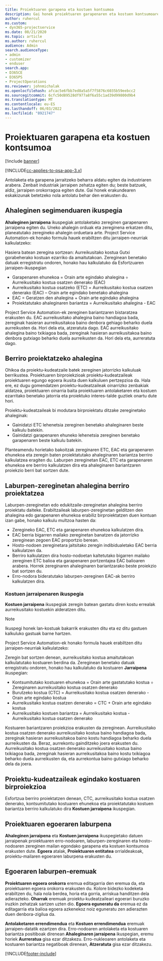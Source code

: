 ```yaml
---
title: Proiektuaren garapena eta kostuen kontsumoa
description: Gai honek proiektuaren garapenaren eta kostuen kontsumoaren jarraipena egiteari buruzko informazioa ematen du.
author: ruhercul
ms.custom:
- dyn365-projectservice
ms.date: 08/21/2020
ms.topic: article
ms.author: ruhercul
audience: Admin
search.audienceType:
- admin
- customizer
- enduser
search.app:
- D365CE
- D365PS
- ProjectOperations
ms.reviewer: johnmichalak
ms.openlocfilehash: afcac5e6fbb7ed8a5a5f7f5876c6035b59eebcc2
ms.sourcegitcommit: 6cfc50d89528df977a8f6a55c1ad39d99800d9b4
ms.translationtype: MT
ms.contentlocale: eu-ES
ms.lasthandoff: 06/03/2022
ms.locfileid: "8921747"
---
```

# <a name="project-progress-and-cost-consumption"></a>Proiektuaren garapena eta kostuen kontsumoa

[!include [banner](../includes/psa-now-project-operations.md)]

[!INCLUDE[cc-applies-to-psa-app-3.x](../includes/cc-applies-to-psa-app-3x.md)]

Antolaketa eta garapena jarraitzeko beharra aldatu egiten da industriaren arabera. Zenbait industriak jarraipen zehatza egiten du; beste batzuek, aldiz, jarraipen orokorragoa egiten dute. Gai honek erakundearen eskakizunak betetzeko nola antolatu behar den erakusten du.

## <a name="effort-tracking-view"></a>Ahaleginen segimenduaren ikuspegia

**Ahaleginen jarraipena** ikuspegiak antolaketako zereginen garapenaren jarraipena egiten du. Uneko ahalegin orduak eta zereginena erkatzen ditu, planeatutako zeregineko ahalegin orduetara arte. Project Service Automation-ek honako formula hauek erabiltzen ditu jarraipen-neurriak kalkulatzeko:

Hasiera batean zeregina sortzean: Aurreikusitako kostua Gutxi gorabeherako kostuan ezarriko da amaitutakoan. Zereginean benetako datuak erregistratu ondoren, honako hau kalkulatuko da Esfortzuaren jarraipen-ikuspegian

- Garapenaren ehunekoa = Orain arte egindako ahalegina ÷ Aurreikusitako kostua osatzen denerako (EAC) 
- Aurreikusitako kostua osatzeko (ETC) = Aurreikusitako kostua osatzen denerako (EAC) – Orain arte egindako benetako ahalegina 
- EAC = Geratzen den ahalegina + Orain arte egindako ahalegina 
- Proiektatutako ahaleginaren bariantza = Aurreikusitako ahalegina - EAC

Project Service Automation-ek zereginen bariantzaren bistaratzea erakusten du. EAC aurreikusitako ahalegina baino handiagoa bada, zereginak hasieran aurreikusitakoa baino denbora gehiago beharko duela aurreikusten da. Hori dela eta, atzeratuta dago. EAC aurreikusitako ahalegina baino txikiagoa bada, zereginak hasieran aurreikusitakoa baino denbora gutxiago beharko duela aurreikusten da. Hori dela eta, aurreratuta dago.

## <a name="reprojecting-effort"></a>Berriro proiektatzeko ahalegina

Ohikoa da proiektu-kudeatzaile batek zereginen jatorrizko kalkuluak berrikustea. Proiektuaren birproiekzioak proiektu-kudeatzaileak proiektuaren egungo egoera ikusita duen kalkuluen pertzepzioa da. Hala ere, ez dugu gomendatzen proiektu-kudeatzaileak oinarrizko zenbakiak aldatzea, proiektuaren oinarria baita proiektuaren antolaketaren eta kostuen ezarritako benetako jatorria eta proiektuko interes-talde guztiek onartu dute hori.

Proiektu-kudeatzaileak bi modutara birproiektatu ditzake zereginetako ahaleginak:

- Gainidatzi ETC lehenetsia zereginen benetako ahaleginaren beste kalkulu batekin. 
- Gainidatzi garapenaren ehuneko lehenetsia zereginen benetako garapenaren beste kalkulu batekin.

Planteamendu horietako bakoitzak zereginaren ETC, EAC eta garapenaren ehunekoa eta zeregin baten proiektatutako ahaleginaren bariantza berriro kalkulatzea eragiten du. Laburpen zereginetan EAC, ETC eta garapenaren ehunekoa ere berriro kalkulatzen dira eta ahaleginaren bariantzaren proiekzio berri bat sortzen dute.

## <a name="reprojection-of-effort-on-summary-tasks"></a>Laburpen-zereginetan ahalegina berriro proiektatzea

Laburpen-zereginetan edo edukitzaile-zereginetan ahalegina berriro proiektatu daiteke. Erabiltzaileak laburpen-zereginetan gelditzen den ahalegina edo garapenaren ehunekoa erabiliz birproiektatzen duen kontuan izan gabe, honako kalkulu multzoa hasten da:

- Zeregineko EAC, ETC eta garapenaren ehunekoa kalkulatzen dira.
- EAC berria bigarren mailako zereginetan banatzen da jatorrizko zereginean zegoen EAC proportzio berean.
- Hosto-nodoen zereginetara jaitsitako zeregin indibidualetako EAC berria kalkulatzen da. 
- Berriro kalkulatzen dira hosto-nodoetan kaltetutako bigarren mailako zereginen ETC balioa eta garapenaren portzentajea EAC balioaren arabera. Horrek zereginaren ahaleginaren bariantzarako beste proiekzio bat sortzen du. 
- Erro-nodora bideratutako laburpen-zereginen EAC-ak berriro kalkulatzen dira.

### <a name="cost-tracking-view"></a>Kostuen jarraipenaren ikuspegia 

**Kostuen jarraipena** ikuspegiak zeregin batean gastatu diren kostu errealak aurreikusitako kostuekin alderatzen ditu. 

> [!NOTE]
> Ikuspegi honek lan-kostuak bakarrik erakusten ditu eta ez ditu gastuen kalkuluko gastuak barne hartzen. 

Project Service Automation-ek honako formula hauek erabiltzen ditu jarraipen-neurriak kalkulatzeko:

Zeregin bat sortzen denean, aurreikusitako kostua amaitutakoan kalkulatutako kostuaren berdina da. Zereginean benetako datuak erregistratu ondoren, honako hau kalkulatuko da kostuaren **Jarraipena** ikuspegian:

 - Kontsumitutako kostuaren ehunekoa = Orain arte gastatutako kostua ÷ Zereginaren aurreikusitako kostua osatzen denerako
 - Burutzeko kostua (CTC) = Aurreikusitako kostua osatzen denerako - Orain arte egindako kostua
 - Aurreikusitako kostua osatzen denerako = CTC + Orain arte egindako kostua
 - Aurreikusitako kostuen bariantza = Aurreikusitako kostua - Aurreikusitako kostua osatzen denerako

Kostuaren bariantzaren proiekzioa erakusten da zereginean. Aurreikusitako kostua osatzen denerako aurreikusitako kostua baino handiagoa bada, zereginak hasieran aurreikusitakoa baino kostu handiagoa beharko duela aurreikusten da. Beraz, aurrekontu gainditzeko joera erakusten du. Aurreikusitako kostua osatzen denerako aurreikusitako kostua baino txikiagoa bada, zereginak hasieran aurreikusitakoa baino kostu txikiagoa beharko duela aurreikusten da, eta aurrekontua baino gutxiago beharko dela da joera.

## <a name="project-managers-reprojection-of-cost"></a>Proiektu-kudeatzaileak egindako kostuaren birproiekzioa

Esfortzua berriro proiektatzen denean, CTC, aurreikusitako kostua osatzen denerako, kontsumitutako kostuaren ehunekoa eta proiektatutako kostuen bariantza berriro kalkulatuko dira **Kostuen jarraipena** ikuspegian.

## <a name="project-status-summary"></a>Proiektuaren egoeraren laburpena

**Ahaleginen jarraipena** eta **Kostuen jarraipena** ikuspegietako datuen jarraipenak proiektuaren erro-nodoaren, laburpen-zereginaren eta hosto-nodoaren zereginen mailan egondako garapena eta kostuen kontsumoa erakusten dute. **Egoera** atalak, **Proiektuaren entitatea** orrialdeakoak, proiektu-mailaren egoeraren laburpena erakusten du.

## <a name="status-summary-fields"></a>Egoeraren laburpen-eremuak

**Proiektuaren egoera orokorra** eremua editagarria den eremua da, eta proiektuaren egoera orokorra erakusten du. Kolore bidezko kodeketa erabiltzen du, hala nola berdea, horia eta gorria, arriskua handitzen dela adierazteko. **Oharrak** eremuak proiektu-kudeatzaileari egoerari buruzko iruzkin zehatzak sartzen uzten dio. **Egoera eguneratu da** eremua ez da editagarria eta balioa egoera azkenekoz noiz eguneratu zen adierazten duen denbora-zigilua da.

**Antolaketaren errendimendua** eta **Kostuen errendimendua** eremuak jarraipen-datatik ezartzen dira. Erro-nodoaren antolaketa eta kostuaren bariantza positiboak direnean **Ahaleginaren jarraipena** ikuspegian, eremu horiek **Aurreratua** gisa ezar ditzakezu. Erro-nukleoaren antolaketa eta kostuaren bariantza negatiboak direnean, **Atzeratuta** gisa ezar ditzakezu.


[!INCLUDE[footer-include](../includes/footer-banner.md)]
